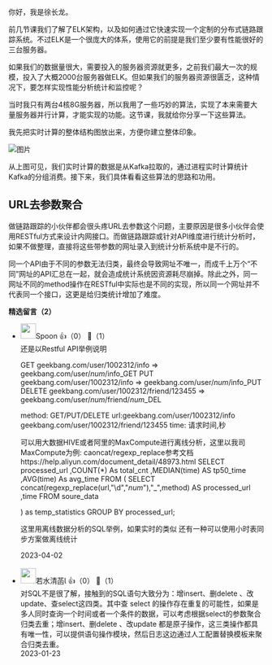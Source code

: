 你好，我是徐长龙。

前几节课我们了解了ELK架构，以及如何通过它快速实现一个定制的分布式链路跟踪系统。不过ELK是一个很庞大的体系，使用它的前提是我们至少要有性能很好的三台服务器。

如果我们的数据量很大，需要投入的服务器资源就更多，之前我们最大一次的规模，投入了大概2000台服务器做ELK。但如果我们的服务器资源很匮乏，这种情况下，要怎样实现性能分析统计和监控呢？

当时我只有两台4核8G服务器，所以我用了一些巧妙的算法，实现了本来需要大量服务器并行计算，才能实现的功能。这节课，我就给你分享一下这些算法。

我先把实时计算的整体结构图放出来，方便你建立整体印象。

![图片](https://static001.geekbang.org/resource/image/81/76/81a4f654a2f5b473d8f0f157a60af676.jpg?wh=1920x1234 "实时计算的整体结构图")

从上图可见，我们实时计算的数据是从Kafka拉取的，通过进程实时计算统计 Kafka的分组消费。接下来，我们具体看看这些算法的思路和功用。

## URL去参数聚合

做链路跟踪的小伙伴都会很头疼URL去参数这个问题，主要原因是很多小伙伴会使用RESTful方式来设计内网接口。而做链路跟踪或针对API维度进行统计分析时，如果不做整理，直接将这些带参数的网址录入到统计分析系统中是不行的。

同一个API由于不同的参数无法归类，最终会导致网址不唯一，而成千上万个“不同”网址的API汇总在一起，就会造成统计系统因资源耗尽崩掉。除此之外，同一网址不同的method操作在RESTful中实际也是不同的实现，所以同一个网址并不代表同一个接口，这更是给归类统计增加了难度。
<div><strong>精选留言（2）</strong></div><ul>
<li><img src="https://static001.geekbang.org/account/avatar/00/1d/e7/8e/318cfde0.jpg" width="30px"><span>Spoon</span> 👍（0） 💬（1）<div>还是以Restful API举例说明

GET geekbang.com&#47;user&#47;1002312&#47;info =&gt; geekbang.com&#47;user&#47;*num*&#47;info_GET
PUT geekbang.com&#47;user&#47;1002312&#47;info =&gt; geekbang.com&#47;user&#47;*num*&#47;info_PUT
DELETE geekbang.com&#47;user&#47;1002312&#47;friend&#47;123455 =&gt; geekbang.com&#47;user&#47;*num*&#47;friend&#47;*num*_DEL

method: GET&#47;PUT&#47;DELETE
url:geekbang.com&#47;user&#47;1002312&#47;info geekbang.com&#47;user&#47;1002312&#47;friend&#47;123455
time: 请求时间,秒

可以用大数据HIVE或者阿里的MaxCompute进行离线分析，这里以我司MaxCompute为例:
caoncat&#47;regexp_replace参考文档 https:&#47;&#47;help.aliyun.com&#47;document_detail&#47;48973.html
SELECT processed_url
    ,COUNT(*) As total_cnt
    ,MEDIAN(time) AS tp50_time
    ,AVG(time) As avg_time
FROM (
    SELECT concat(regexp_replace(url,&quot;\d&quot;,&quot;*num*&quot;),&quot;_&quot;,method) AS processed_url
        ,time
    FROM soure_data

) as temp_statistics
GROUP BY processed_url;

这里用离线数据分析的SQL举例，如果实时的类似
还有一种可以使用小时表同步方案做离线统计</div>2023-04-02</li><br/><li><img src="https://static001.geekbang.org/account/avatar/00/10/c6/20/124ae6d4.jpg" width="30px"><span>若水清菡</span> 👍（0） 💬（1）<div>对SQL不是很了解，接触到的SQL语句大致分为：增insert、删delete 、改update、查select这四类。其中查 select 的操作存在重复的可能性，如果是多人同时查询一个时间或者一个条件的数据，可以考虑根据select的参数聚合归类去重；增insert、删delete 、改update 都是原子操作，这三类操作都具有唯一性，可以提供语句操作模块，然后日志这边通过人工配置替换模板来聚合归类去重。</div>2023-01-23</li><br/>
</ul>